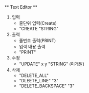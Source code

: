 ** Text Editor **

1. 입력
    - 줄단위 입력(Create)
    - "CREATE "STRING"
2. 출력
    - 줄번호 출력(PRINT)
    - 입력 내용 출력
    - "PRINT"
3. 수정
    - "UPDATE" x y "STRING" (미개발)
4. 삭제
    - "DELETE_ALL"
    - "DLEETE_LINE" "3"
    - "DELETE_BACKSPACE" "3"
